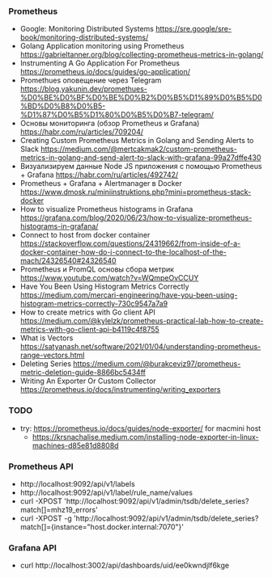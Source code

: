 ### Prometheus
  - Google: Monitoring Distributed Systems https://sre.google/sre-book/monitoring-distributed-systems/
  - Golang Application monitoring using Prometheus https://gabrieltanner.org/blog/collecting-prometheus-metrics-in-golang/
  - Instrumenting A Go Application For Prometheus https://prometheus.io/docs/guides/go-application/ 
  - Promethues оповещение через Telegram https://blog.yakunin.dev/promethues-%D0%BE%D0%BF%D0%BE%D0%B2%D0%B5%D1%89%D0%B5%D0%BD%D0%B8%D0%B5-%D1%87%D0%B5%D1%80%D0%B5%D0%B7-telegram/
  - Основы мониторинга (обзор Prometheus и Grafana) https://habr.com/ru/articles/709204/
  - Creating Custom Prometheus Metrics in Golang and Sending Alerts to Slack https://medium.com/@mertcakmak2/custom-prometheus-metrics-in-golang-and-send-alert-to-slack-with-grafana-99a27dffe430
  - Визуализируем данные Node JS приложения с помощью Prometheus + Grafana https://habr.com/ru/articles/492742/
  - Prometheus + Grafana + Alertmanager в Docker https://www.dmosk.ru/miniinstruktions.php?mini=prometheus-stack-docker
  - How to visualize Prometheus histograms in Grafana https://grafana.com/blog/2020/06/23/how-to-visualize-prometheus-histograms-in-grafana/
  - Connect to host from docker container https://stackoverflow.com/questions/24319662/from-inside-of-a-docker-container-how-do-i-connect-to-the-localhost-of-the-mach/24326540#24326540
  - Prometheus и PromQL основы сбора метрик https://www.youtube.com/watch?v=WQmpeOvCCUY
  - Have You Been Using Histogram Metrics Correctly https://medium.com/mercari-engineering/have-you-been-using-histogram-metrics-correctly-730c9547a7a9
  - How to create metrics with Go client API https://medium.com/@kylelzk/prometheus-practical-lab-how-to-create-metrics-with-go-client-api-b4119c4f8755
  - What is Vectors https://satyanash.net/software/2021/01/04/understanding-prometheus-range-vectors.html
  - Deleting Series https://medium.com/@burakceviz97/prometheus-metric-deletion-guide-8866bc5434ff
  - Writing An Exporter Or Custom Collector https://prometheus.io/docs/instrumenting/writing_exporters

### TODO
  - try: https://prometheus.io/docs/guides/node-exporter/ for macmini host
    - https://krsnachalise.medium.com/installing-node-exporter-in-linux-machines-d85e81d8808d

### Prometheus API
- http://localhost:9092/api/v1/labels
- http://localhost:9092/api/v1/label/rule_name/values
- curl -XPOST 'http://localhost:9092/api/v1/admin/tsdb/delete_series?match[]=mhz19_errors'
- curl -XPOST -g 'http://localhost:9092/api/v1/admin/tsdb/delete_series?match[]={instance="host.docker.internal:7070"}'

### Grafana API
- curl http://localhost:3002/api/dashboards/uid/ee0kwndjlf6kge
